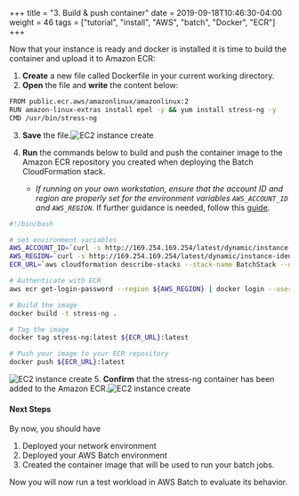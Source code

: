+++
title = "3. Build & push container"
date = 2019-09-18T10:46:30-04:00
weight = 46
tags = ["tutorial", "install", "AWS", "batch", "Docker", "ECR"]
+++

Now that your instance is ready and docker is installed it is time to build the container and upload it to Amazon ECR:

1. **Create** a new file called Dockerfile in your current working directory.
2. **Open** the file and **write** the content below:
```bash
FROM public.ecr.aws/amazonlinux/amazonlinux:2
RUN amazon-linux-extras install epel -y && yum install stress-ng -y
CMD /usr/bin/stress-ng
```
3. **Save** the file.![EC2 instance create](/images/aws-batch/deep-dive/terminal_3.png)

4. **Run** the commands below to build and push the container image to the Amazon ECR repository you created when deploying the Batch CloudFormation stack. 
	- *If running on your own workstation, ensure that the account ID and region are properly set for the environment variables `AWS_ACCOUNT_ID` and `AWS_REGION`.* If further guidance is needed, follow this [guide](https://docs.aws.amazon.com/AmazonECS/latest/developerguide/docker-basics.html#use-ecr).


```bash
#!/bin/bash

# set environment variables
AWS_ACCOUNT_ID=`curl -s http://169.254.169.254/latest/dynamic/instance-identity/document|grep accountId| awk '{print $3}'|sed  's/"//g'|sed 's/,//g'` # or replace by your account ID
AWS_REGION=`curl -s http://169.254.169.254/latest/dynamic/instance-identity/document|grep region| awk '{print $3}'|sed  's/"//g'|sed 's/,//g'` # or replace by your region ID
ECR_URL=`aws cloudformation describe-stacks --stack-name BatchStack --query "Stacks[0].Outputs[?OutputKey=='ECRRepositoryUrl'].OutputValue" --output text --region ${AWS_REGION}`

# Authenticate with ECR
aws ecr get-login-password --region ${AWS_REGION} | docker login --username AWS --password-stdin ${AWS_ACCOUNT_ID}.dkr.ecr.${AWS_REGION}.amazonaws.com

# Build the image
docker build -t stress-ng .

# Tag the image
docker tag stress-ng:latest ${ECR_URL}:latest

# Push your image to your ECR repository
docker push ${ECR_URL}:latest
```

![EC2 instance create](/images/aws-batch/deep-dive/terminal_4.png)
5. **Confirm** that the stress-ng container has been added to the Amazon ECR.![EC2 instance create](/images/aws-batch/deep-dive/Amazon_ECR.png)


#### Next Steps
By now, you should have

1. Deployed your network environment
2. Deployed your AWS Batch environment
3. Created the container image that will be used to run your batch jobs.

Now you will now run a test workload in AWS Batch to evaluate its behavior.

